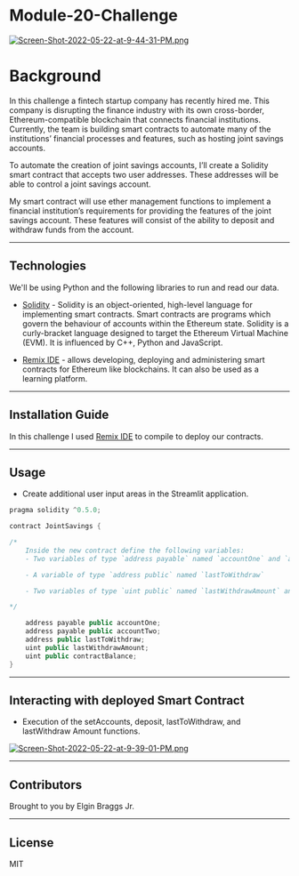 # Module-20-Challenge

[![Screen-Shot-2022-05-22-at-9-44-31-PM.png](https://i.postimg.cc/BQB6PXM2/Screen-Shot-2022-05-22-at-9-44-31-PM.png)](https://postimg.cc/BXtsdQWv)

# Background

In this challenge a fintech startup company has recently hired me. This company is disrupting the finance industry with its own cross-border, Ethereum-compatible blockchain that connects financial institutions. Currently, the team is building smart contracts to automate many of the institutions’ financial processes and features, such as hosting joint savings accounts.

To automate the creation of joint savings accounts, I’ll create a Solidity smart contract that accepts two user addresses. These addresses will be able to control a joint savings account.

My smart contract will use ether management functions to implement a financial institution’s requirements for providing the features of the joint savings account. These features will consist of the ability to deposit and withdraw funds from the account.

---

## Technologies

We'll be using Python and the following libraries to run and read our data. 

* [Solidity](https://docs.soliditylang.org/en/v0.8.14/)  - Solidity is an object-oriented, high-level language for implementing smart contracts. Smart contracts are programs which govern the behaviour of accounts within the Ethereum state. Solidity is a curly-bracket language designed to target the Ethereum Virtual Machine (EVM). It is influenced by C++, Python and JavaScript.

* [Remix IDE](http://remix.ethereum.org/) - allows developing, deploying and administering smart contracts for Ethereum like blockchains. It can also be used as a learning platform.

---
## Installation Guide

In this challenge I used [Remix IDE](http://remix.ethereum.org/) to compile to deploy our contracts.

---
## Usage
* Create additional user input areas in the Streamlit application. 

```java
pragma solidity ^0.5.0;

contract JointSavings {

/*
    Inside the new contract define the following variables:
    - Two variables of type `address payable` named `accountOne` and `accountTwo`

    - A variable of type `address public` named `lastToWithdraw`

    - Two variables of type `uint public` named `lastWithdrawAmount` and `contractBalance`.

*/

    address payable public accountOne;
    address payable public accountTwo;
    address public lastToWithdraw;
    uint public lastWithdrawAmount;
    uint public contractBalance;
}
```
---
## Interacting with deployed Smart Contract 

* Execution of the setAccounts, deposit, lastToWithdraw, and lastWithdraw Amount functions.

[![Screen-Shot-2022-05-22-at-9-39-01-PM.png](https://i.postimg.cc/bwZTwcRc/Screen-Shot-2022-05-22-at-9-39-01-PM.png)](https://postimg.cc/LJMfxW7N)

---

## Contributors

Brought to you by Elgin Braggs Jr.

---
## License

MIT